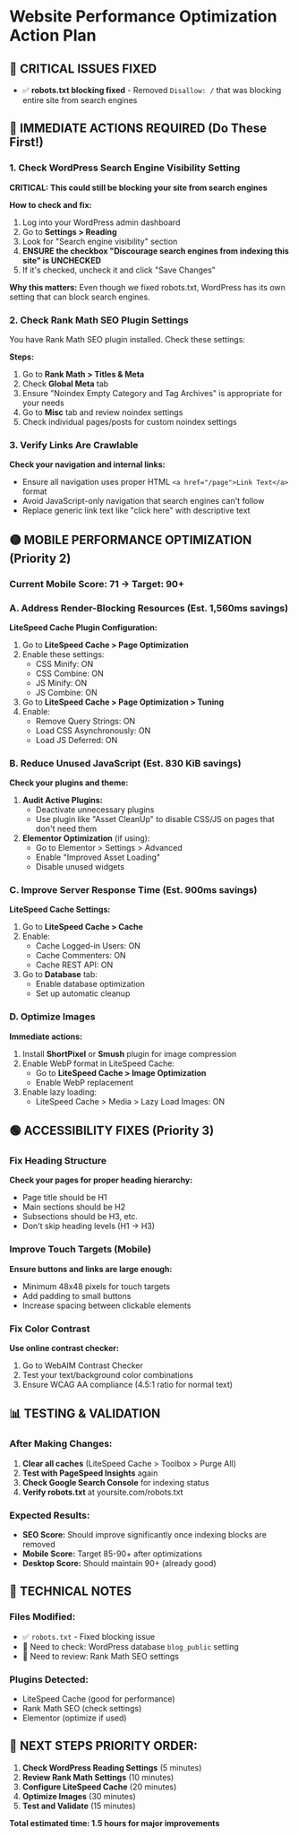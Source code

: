 # Website Performance Optimization Action Plan

## 🚨 CRITICAL ISSUES FIXED
- ✅ **robots.txt blocking fixed** - Removed `Disallow: /` that was blocking entire site from search engines

## 🔴 IMMEDIATE ACTIONS REQUIRED (Do These First!)

### 1. Check WordPress Search Engine Visibility Setting
**CRITICAL: This could still be blocking your site from search engines**

**How to check and fix:**
1. Log into your WordPress admin dashboard
2. Go to **Settings > Reading**
3. Look for "Search engine visibility" section
4. **ENSURE the checkbox "Discourage search engines from indexing this site" is UNCHECKED**
5. If it's checked, uncheck it and click "Save Changes"

**Why this matters:** Even though we fixed robots.txt, WordPress has its own setting that can block search engines.

### 2. Check Rank Math SEO Plugin Settings
You have Rank Math SEO plugin installed. Check these settings:

**Steps:**
1. Go to **Rank Math > Titles & Meta**
2. Check **Global Meta** tab
3. Ensure "Noindex Empty Category and Tag Archives" is appropriate for your needs
4. Go to **Misc** tab and review noindex settings
5. Check individual pages/posts for custom noindex settings

### 3. Verify Links Are Crawlable
**Check your navigation and internal links:**
- Ensure all navigation uses proper HTML `<a href="/page">Link Text</a>` format
- Avoid JavaScript-only navigation that search engines can't follow
- Replace generic link text like "click here" with descriptive text

## 🟡 MOBILE PERFORMANCE OPTIMIZATION (Priority 2)

### Current Mobile Score: 71 → Target: 90+

### A. Address Render-Blocking Resources (Est. 1,560ms savings)
**LiteSpeed Cache Plugin Configuration:**
1. Go to **LiteSpeed Cache > Page Optimization**
2. Enable these settings:
   - CSS Minify: ON
   - CSS Combine: ON  
   - JS Minify: ON
   - JS Combine: ON
3. Go to **LiteSpeed Cache > Page Optimization > Tuning**
4. Enable:
   - Remove Query Strings: ON
   - Load CSS Asynchronously: ON
   - Load JS Deferred: ON

### B. Reduce Unused JavaScript (Est. 830 KiB savings)
**Check your plugins and theme:**
1. **Audit Active Plugins:**
   - Deactivate unnecessary plugins
   - Use plugin like "Asset CleanUp" to disable CSS/JS on pages that don't need them
2. **Elementor Optimization** (if using):
   - Go to Elementor > Settings > Advanced
   - Enable "Improved Asset Loading"
   - Disable unused widgets

### C. Improve Server Response Time (Est. 900ms savings)
**LiteSpeed Cache Settings:**
1. Go to **LiteSpeed Cache > Cache**
2. Enable:
   - Cache Logged-in Users: ON
   - Cache Commenters: ON
   - Cache REST API: ON
3. Go to **Database** tab:
   - Enable database optimization
   - Set up automatic cleanup

### D. Optimize Images
**Immediate actions:**
1. Install **ShortPixel** or **Smush** plugin for image compression
2. Enable WebP format in LiteSpeed Cache:
   - Go to **LiteSpeed Cache > Image Optimization**
   - Enable WebP replacement
3. Enable lazy loading:
   - LiteSpeed Cache > Media > Lazy Load Images: ON

## 🟢 ACCESSIBILITY FIXES (Priority 3)

### Fix Heading Structure
**Check your pages for proper heading hierarchy:**
- Page title should be H1
- Main sections should be H2
- Subsections should be H3, etc.
- Don't skip heading levels (H1 → H3)

### Improve Touch Targets (Mobile)
**Ensure buttons and links are large enough:**
- Minimum 48x48 pixels for touch targets
- Add padding to small buttons
- Increase spacing between clickable elements

### Fix Color Contrast
**Use online contrast checker:**
1. Go to WebAIM Contrast Checker
2. Test your text/background color combinations
3. Ensure WCAG AA compliance (4.5:1 ratio for normal text)

## 📊 TESTING & VALIDATION

### After Making Changes:
1. **Clear all caches** (LiteSpeed Cache > Toolbox > Purge All)
2. **Test with PageSpeed Insights** again
3. **Check Google Search Console** for indexing status
4. **Verify robots.txt** at yoursite.com/robots.txt

### Expected Results:
- **SEO Score:** Should improve significantly once indexing blocks are removed
- **Mobile Score:** Target 85-90+ after optimizations
- **Desktop Score:** Should maintain 90+ (already good)

## 🔧 TECHNICAL NOTES

### Files Modified:
- ✅ `robots.txt` - Fixed blocking issue
- 📝 Need to check: WordPress database `blog_public` setting
- 📝 Need to review: Rank Math SEO settings

### Plugins Detected:
- LiteSpeed Cache (good for performance)
- Rank Math SEO (check settings)
- Elementor (optimize if used)

## 🚀 NEXT STEPS PRIORITY ORDER:
1. **Check WordPress Reading Settings** (5 minutes)
2. **Review Rank Math Settings** (10 minutes)  
3. **Configure LiteSpeed Cache** (20 minutes)
4. **Optimize Images** (30 minutes)
5. **Test and Validate** (15 minutes)

**Total estimated time: 1.5 hours for major improvements**
